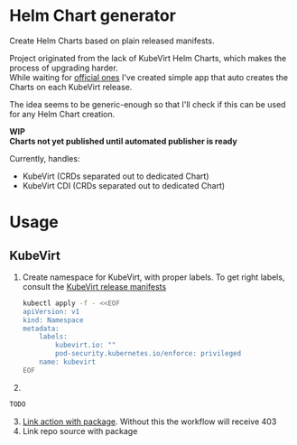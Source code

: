 # Helm Chart generator

Create Helm Charts based on plain released manifests.  

Project originated from the lack of KubeVirt Helm Charts, which makes the process of upgrading harder.    
While waiting for [official ones](https://github.com/kubevirt/kubevirt/issues/8347) I've created simple app that auto creates the Charts on each
KubeVirt release.

The idea seems to be generic-enough so that I'll check if this can be used for any Helm Chart creation.

**WIP**  
**Charts not yet published until automated publisher is ready**

Currently, handles:

- KubeVirt (CRDs separated out to dedicated Chart)
- KubeVirt CDI (CRDs separated out to dedicated Chart)

# Usage

## KubeVirt

1. Create namespace for KubeVirt, with proper labels. To get right labels, consult the [KubeVirt release manifests](https://github.com/kubevirt/kubevirt/releases)

    ```bash
   kubectl apply -f - <<EOF
    apiVersion: v1
    kind: Namespace
    metadata:
        labels:
            kubevirt.io: ""
            pod-security.kubernetes.io/enforce: privileged
        name: kubevirt
    EOF
   ```

2. 
```bash
TODO 
```

3. [Link action with package](https://docs.github.com/en/packages/learn-github-packages/configuring-a-packages-access-control-and-visibility#ensuring-workflow-access-to-your-package). Without this the workflow will receive 403
4. Link repo source with package
